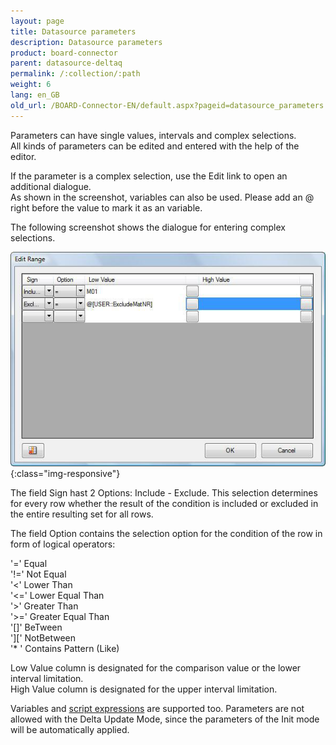 ```yaml
---
layout: page
title: Datasource parameters
description: Datasource parameters
product: board-connector
parent: datasource-deltaq
permalink: /:collection/:path
weight: 6
lang: en_GB
old_url: /BOARD-Connector-EN/default.aspx?pageid=datasource_parameters
---
```


Parameters can have single values, intervals and complex selections. <br>
All kinds of parameters can be edited and entered with the help of the editor.

If the parameter is a complex selection, use the Edit link to open an additional dialogue.<br>
As shown in the screenshot, variables can also be used. Please add an @ right before the value to mark it as an variable.

The following screenshot shows the dialogue for entering complex selections.

![Parameters-2](/img/content/Parameters-2.png){:class="img-responsive"}

The field Sign hast 2 Options: Include - Exclude. This selection determines for every row whether the result of the condition is included or excluded in the entire resulting set for all rows.

The field Option contains the selection option for the condition of the row in form of logical operators:<br>

'='  Equal<br>
'!=' Not Equal<br>
'<' Lower Than<br>
'<=' Lower Equal Than <br>
'>' Greater Than <br>
'>=' Greater Equal Than <br>
'[]' BeTween <br>
'][' NotBetween<br>
'* ' Contains Pattern (Like)

Low Value column is designated for the comparison value or the lower interval limitation.<br>
High Value column is designated for the upper interval limitation.
 

Variables and [script expressions]() are supported too. 
Parameters are not allowed with the Delta Update Mode, since the parameters of the Init mode will be automatically applied. 
